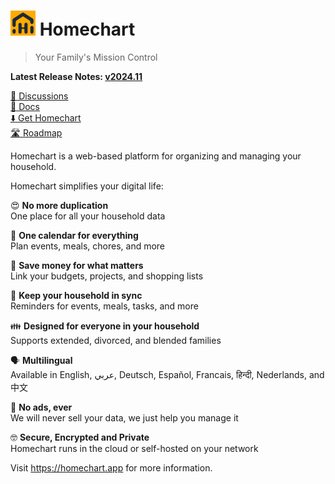 # <img alt=logo src=homechart.png width=40px> Homechart

> Your Family's Mission Control

**Latest Release Notes: [v2024.11](https://homechart.app/blog/whats-new-202411/)**

[:speech_balloon: Discussions](https://github.com/candiddev/homechart/discussions)\
[:book: Docs](https://homechart.app/docs/)\
[:arrow_down: Get Homechart](https://homechart.app/docs/guides/get-homechart/)\
[:motorway: Roadmap](https://github.com/orgs/candiddev/projects/6/views/36)

Homechart is a web-based platform for organizing and managing your household.

Homechart simplifies your digital life:

😍 **No more duplication**\
One place for all your household data

📅 **One calendar for everything**\
Plan events, meals, chores, and more

🔗 **Save money for what matters**\
Link your budgets, projects, and shopping lists

📣 **Keep your household in sync**\
Reminders for events, meals, tasks, and more

👪 **Designed for everyone in your household**\
Supports extended, divorced, and blended families

🗣️ **Multilingual**\
Available in English, عربي, Deutsch, Español, Francais, हिन्दी, Nederlands, and 中文

🙌 **No ads, ever**\
We will never sell your data, we just help you manage it

🤓 **Secure, Encrypted and Private**\
Homechart runs in the cloud or self-hosted on your network

Visit https://homechart.app for more information.

